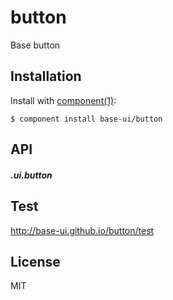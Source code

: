 
# button

  Base button

## Installation

  Install with [component(1)](http://component.io):

    $ component install base-ui/button


## API
##### .ui.button


## Test
http://base-ui.github.io/button/test

## License

  MIT
